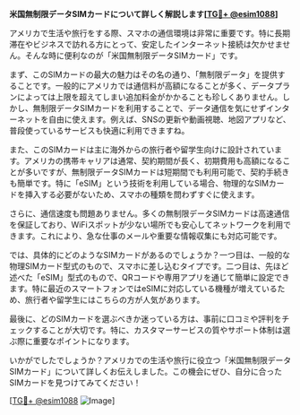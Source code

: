 **米国無制限データSIMカードについて詳しく解説します[[TG💪+ @esim1088](https://t.me/s/esim1088)]**

アメリカで生活や旅行をする際、スマホの通信環境は非常に重要です。特に長期滞在やビジネスで訪れる方にとって、安定したインターネット接続は欠かせません。そんな時に便利なのが「米国無制限データSIMカード」です。

まず、このSIMカードの最大の魅力はその名の通り、「無制限データ」を提供することです。一般的にアメリカでは通信料が高額になることが多く、データプランによっては上限を超えてしまい追加料金がかかることも珍しくありません。しかし、無制限データSIMカードを利用することで、データ通信を気にせずインターネットを自由に使えます。例えば、SNSの更新や動画視聴、地図アプリなど、普段使っているサービスも快適に利用できますね。

また、このSIMカードは主に海外からの旅行者や留学生向けに設計されています。アメリカの携帯キャリアは通常、契約期間が長く、初期費用も高額になることが多いですが、無制限データSIMカードは短期間でも利用可能で、契約手続きも簡単です。特に「eSIM」という技術を利用している場合、物理的なSIMカードを挿入する必要がないため、スマホの種類を問わずすぐに使えます。

さらに、通信速度も問題ありません。多くの無制限データSIMカードは高速通信を保証しており、WiFiスポットが少ない場所でも安心してネットワークを利用できます。これにより、急な仕事のメールや重要な情報収集にも対応可能です。

では、具体的にどのようなSIMカードがあるのでしょうか？一つ目は、一般的な物理SIMカード型式のもので、スマホに差し込むタイプです。二つ目は、先ほど述べた「eSIM」型式のもので、QRコードや専用アプリを通じて簡単に設定できます。特に最近のスマートフォンではeSIMに対応している機種が増えているため、旅行者や留学生にはこちらの方が人気があります。

最後に、どのSIMカードを選ぶべきか迷っている方は、事前に口コミや評判をチェックすることが大切です。特に、カスタマーサービスの質やサポート体制は選ぶ際に重要なポイントになります。

いかがでしたでしょうか？アメリカでの生活や旅行に役立つ「米国無制限データSIMカード」について詳しくお伝えしました。この機会にぜひ、自分に合ったSIMカードを見つけてみてください！

[[TG💪+ @esim1088](https://t.me/s/esim1088) ![Image](https://i.postimg.cc/Y0z9fWf4/image.png)]
